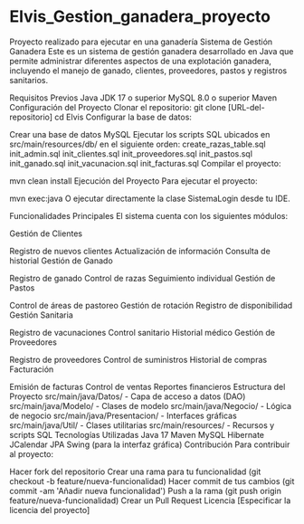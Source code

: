 # Elvis_Gestion_ganadera_proyecto
Proyecto realizado para ejecutar en una ganadería 
Sistema de Gestión Ganadera
Este es un sistema de gestión ganadera desarrollado en Java que permite administrar diferentes aspectos de una explotación ganadera, incluyendo el manejo de ganado, clientes, proveedores, pastos y registros sanitarios.

Requisitos Previos
Java JDK 17 o superior
MySQL 8.0 o superior
Maven
Configuración del Proyecto
Clonar el repositorio:
git clone [URL-del-repositorio]
cd Elvis
Configurar la base de datos:

Crear una base de datos MySQL
Ejecutar los scripts SQL ubicados en src/main/resources/db/ en el siguiente orden:
create_razas_table.sql
init_admin.sql
init_clientes.sql
init_proveedores.sql
init_pastos.sql
init_ganado.sql
init_vacunacion.sql
init_facturas.sql
Compilar el proyecto:

mvn clean install
Ejecución del Proyecto
Para ejecutar el proyecto:

mvn exec:java
O ejecutar directamente la clase SistemaLogin desde tu IDE.

Funcionalidades Principales
El sistema cuenta con los siguientes módulos:

Gestión de Clientes

Registro de nuevos clientes
Actualización de información
Consulta de historial
Gestión de Ganado

Registro de ganado
Control de razas
Seguimiento individual
Gestión de Pastos

Control de áreas de pastoreo
Gestión de rotación
Registro de disponibilidad
Gestión Sanitaria

Registro de vacunaciones
Control sanitario
Historial médico
Gestión de Proveedores

Registro de proveedores
Control de suministros
Historial de compras
Facturación

Emisión de facturas
Control de ventas
Reportes financieros
Estructura del Proyecto
src/main/java/Datos/ - Capa de acceso a datos (DAO)
src/main/java/Modelo/ - Clases de modelo
src/main/java/Negocio/ - Lógica de negocio
src/main/java/Presentacion/ - Interfaces gráficas
src/main/java/Util/ - Clases utilitarias
src/main/resources/ - Recursos y scripts SQL
Tecnologías Utilizadas
Java 17
Maven
MySQL
Hibernate
JCalendar
JPA
Swing (para la interfaz gráfica)
Contribución
Para contribuir al proyecto:

Hacer fork del repositorio
Crear una rama para tu funcionalidad (git checkout -b feature/nueva-funcionalidad)
Hacer commit de tus cambios (git commit -am 'Añadir nueva funcionalidad')
Push a la rama (git push origin feature/nueva-funcionalidad)
Crear un Pull Request
Licencia
[Especificar la licencia del proyecto]
